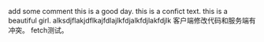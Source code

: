 add some comment
this is a good day.
this is a confict text.
this is a beautiful girl.
alksdjflakjdflkajfdlajlkfdjalkfdjlakfdjlk
客户端修改代码和服务端有冲突。
fetch测试。
